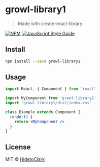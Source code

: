 # growl-library1

> Made with create-react-library

[![NPM](https://img.shields.io/npm/v/growl-library1.svg)](https://www.npmjs.com/package/growl-library1) [![JavaScript Style Guide](https://img.shields.io/badge/code_style-standard-brightgreen.svg)](https://standardjs.com)

## Install

```bash
npm install --save growl-library1
```

## Usage

```jsx
import React, { Component } from 'react'

import MyComponent from 'growl-library1'
import 'growl-library1/dist/index.css'

class Example extends Component {
  render() {
    return <MyComponent />
  }
}
```

## License

MIT © [HidetoClark](https://github.com/HidetoClark)
